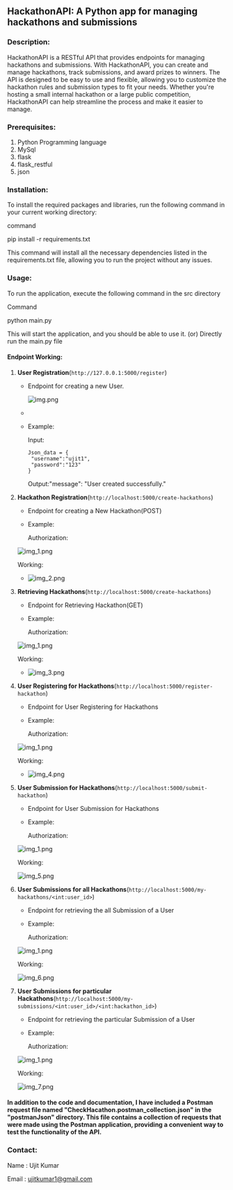 ## HackathonAPI: A Python app for managing hackathons and submissions

### Description:

HackathonAPI is a RESTful API that provides endpoints for managing hackathons and submissions. With HackathonAPI, you can create and manage hackathons, track submissions, and award prizes to winners. The API is designed to be easy to use and flexible, allowing you to customize the hackathon rules and submission types to fit your needs. Whether you're hosting a small internal hackathon or a large public competition, HackathonAPI can help streamline the process and make it easier to manage.

### Prerequisites:

1. Python Programming language
2. MySql
3. flask
4. flask_restful
5. json

### Installation:

To install the required packages and libraries, run the following command in your current working directory:

command

pip install -r requirements.txt

This command will install all the necessary dependencies listed in the requirements.txt file, allowing you to run the
project without any issues.

### Usage:

To run the application, execute the following command in the src directory

Command

python main.py

This will start the application, and you should be able to use it. (or) Directly run the main.py file

#### Endpoint Working:

1. **User Registration**(```http://127.0.0.1:5000/register```)

    - Endpoint for creating a new User.
   
      ![img.png](documentaionImage/img.png)
    - 
    - Example:

      Input:
      ```
      Json_data = {
       "username":"ujit1",
       "password":"123"
      }
      ```

      Output:"message": "User created successfully."

2. **Hackathon Registration**(```http://localhost:5000/create-hackathons```)

    - Endpoint for creating a New Hackathon(POST)

    - Example:
      
      Authorization:
   
     ![img_1.png](documentaionImage/img_1.png)
      
      Working:
   
    - ![img_2.png](documentaionImage/img_2.png)
     
3. **Retrieving Hackathons**(```http://localhost:5000/create-hackathons```)

    - Endpoint for Retrieving Hackathon(GET)

    - Example:
      
      Authorization:
   
     ![img_1.png](documentaionImage/img_1.png)
      
      Working:
   
    - ![img_3.png](documentaionImage/img_3.png)

4. **User Registering for Hackathons**(```http://localhost:5000/register-hackathon```)

    - Endpoint for  User Registering for Hackathons

    - Example:
      
      Authorization:
   
     ![img_1.png](documentaionImage/img_1.png)
      
      Working:
   
    - ![img_4.png](documentaionImage/img_4.png)

4. **User Submission for Hackathons**(```http://localhost:5000/submit-hackathon```)

    - Endpoint for User Submission for Hackathons

    - Example:
      
      Authorization:
   
     ![img_1.png](documentaionImage/img_1.png)
      
      Working:

     ![img_5.png](documentaionImage/img_5.png)

5. **User Submissions for all Hackathons**(```http://localhost:5000/my-hackathons/<int:user_id>```)

    - Endpoint for retrieving the all Submission of a User

    - Example:
      
      Authorization:
   
     ![img_1.png](documentaionImage/img_1.png)
      
      Working:

      ![img_6.png](documentaionImage/img_6.png)

5. **User Submissions for particular Hackathons**(```http://localhost:5000/my-submissions/<int:user_id>/<int:hackathon_id>```)

    - Endpoint for retrieving the particular Submission of a User

    - Example:
      
      Authorization:
   
     ![img_1.png](documentaionImage/img_1.png)
      
      Working:

      ![img_7.png](documentaionImage/img_7.png)
     

#### In addition to the code and documentation, I have included a Postman request file named "CheckHacathon.postman_collection.json" in the "postmanJson" directory. This file contains a collection of requests that were made using the Postman application, providing a convenient way to test the functionality of the API.


### Contact:

Name : Ujit Kumar

Email : ujitkumar1@gmail.com 